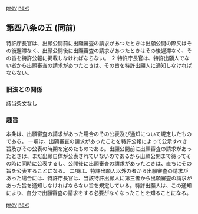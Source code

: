 [prev](/specific\markdowns\特許法\068_Mp-Ch_3-At_48_4.md)
[next](/specific\markdowns\特許法\070_Mp-Ch_3-At_48_6.md)
## 第四八条の五 (同前)
特許庁長官は、出願公開前に出願審査の請求があつたときは出願公開の際又はその後遅滞なく、出願公開後に出願審査の請求があつたときはその後遅滞なく、その旨を特許公報に掲載しなければならない。
２ 特許庁長官は、特許出願人でない者から出願審査の請求があつたときは、その旨を特許出願人に通知しなければならない。

### 旧法との関係
該当条文なし

### 趣旨
本条は、出願審査の請求があった場合のその公表及び通知について規定したものである。
一項は、出願審査の請求があったことを特許公報によって公示すべき旨及びその公表の時期を定めたものである。出願公開前に出願審査の請求があったときは、まだ出願自体が公表されていないのであるから出願公開まで待ってその時に同時に公表するし、公開後に出願審査の請求があったときは、直ちにその旨を公表することになる。
二項は、特許出願人以外の者から出願審査の請求があった場合には、特許庁長官は、当該特許出願人に第三者から出願審査の請求があった旨を通知しなければならない旨を規定している。特許出願人は、この通知により、自分で出願審査の請求をする必要がなくなったことを知ることになる。

[prev](/specific\markdowns\特許法\068_Mp-Ch_3-At_48_4.md)
[next](/specific\markdowns\特許法\070_Mp-Ch_3-At_48_6.md)